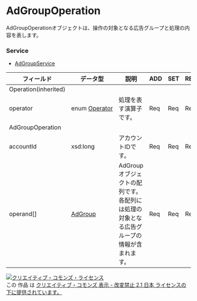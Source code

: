 # AdGroupOperation
AdGroupOperationオブジェクトは、操作の対象となる広告グループと処理の内容を表します。
### Service
+ [AdGroupService](../services/AdGroupService.md)

| フィールド | データ型 | 説明 | ADD | SET | REMOVE |
|---|---|---|---|---|---|
| Operation(inherited)||||||
| operator| enum <a href="./Operator.md">Operator</a>| 処理を表す演算子です。| Req| Req| Req |
| AdGroupOperation||||||
| accountId| xsd:long| アカウントIDです。| Req| Req| Req |
| operand[]| <a href="./AdGroup.md">AdGroup</a>| AdGroupオブジェクトの配列です。各配列には処理の対象となる広告グループの情報が含まれます。| Req| Req| Req |
<a rel="license" href="http://creativecommons.org/licenses/by-nd/2.1/jp/"><img alt="クリエイティブ・コモンズ・ライセンス" style="border-width:0" src="https://i.creativecommons.org/l/by-nd/2.1/jp/88x31.png" /></a><br />この 作品 は <a rel="license" href="http://creativecommons.org/licenses/by-nd/2.1/jp/">クリエイティブ・コモンズ 表示 - 改変禁止 2.1 日本 ライセンスの下に提供されています。</a>
